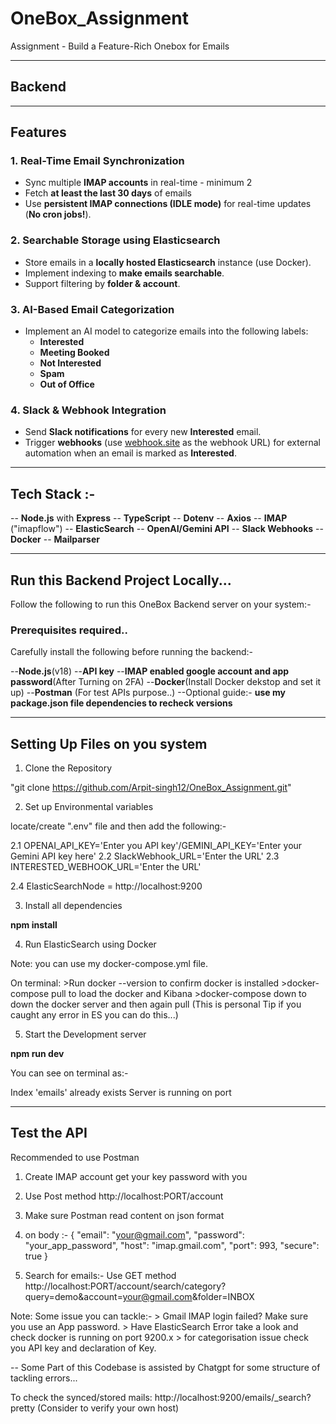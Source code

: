 # OneBox_Assignment
Assignment - Build a Feature-Rich Onebox for Emails

---

## Backend


---


## Features

### **1. Real-Time Email Synchronization**

- Sync multiple **IMAP accounts** in real-time - minimum 2
- Fetch **at least the last 30 days** of emails
- Use **persistent IMAP connections (IDLE mode)** for real-time updates (**No cron jobs!**).

### **2. Searchable Storage using Elasticsearch**

- Store emails in a **locally hosted Elasticsearch** instance (use Docker).
- Implement indexing to **make emails searchable**.
- Support filtering by **folder & account**.

### **3. AI-Based Email Categorization**

- Implement an AI model to categorize emails into the following labels:
    - **Interested**
    - **Meeting Booked**
    - **Not Interested**           
    - **Spam**
    - **Out of Office**

### **4. Slack & Webhook Integration**

- Send **Slack notifications** for every new **Interested** email.
- Trigger **webhooks** (use [webhook.site](https://webhook.site) as the webhook URL) for external automation when an email is marked as **Interested**.


---


## Tech Stack :-

-- **Node.js** with **Express**
-- **TypeScript**
-- **Dotenv**
-- **Axios**
-- **IMAP** ("imapflow")
-- **ElasticSearch**
-- **OpenAI/Gemini API**
-- **Slack Webhooks**
-- **Docker**
-- **Mailparser**


---


## Run this Backend Project Locally...

Follow the following to run this OneBox Backend server on your system:-

###  Prerequisites required..

Carefully install the following before running the backend:-

--**Node.js**(v18)
--**API key**
--**IMAP enabled google account and app password**(After Turning on 2FA)
--**Docker**(Install Docker dekstop and set it up)
--**Postman** (For test APIs purpose..)
--Optional guide:- **use my package.json file dependencies to recheck versions**


-----------------------------------------------------------------------------------------------------------------------------------------

## Setting Up Files on you system


1. Clone the Repository

"git clone https://github.com/Arpit-singh12/OneBox_Assignment.git"

2. Set up Environmental variables

locate/create ".env" file and then add the following:-

2.1 OPENAI_API_KEY='Enter you API key'/GEMINI_API_KEY='Enter your Gemini API key here'
2.2 SlackWebhook_URL='Enter the URL'
2.3 INTERESTED_WEBHOOK_URL='Enter the URL'

2.4 ElasticSearchNode = http://localhost:9200

3. Install all dependencies

**npm install**

4. Run ElasticSearch using Docker

Note: you can use my docker-compose.yml file.

On terminal:
    >Run docker --version to confirm docker is installed
    >docker-compose pull to load the docker and Kibana
    >docker-compose down to down the docker server and then again pull
    (This is personal Tip if you caught any error in ES you can do this...)

5. Start the Development server

**npm run dev**

You can see on terminal as:-

Index 'emails' already exists
Server is running on port <PORT>


-----------------------------------------------------------------------------------------------------------------------------------------
## Test the API

Recommended to use Postman

1. Create IMAP account get your key password with you
2. Use Post method http://localhost:PORT/account

3. Make sure Postman read content on json format

4. on body :-
{
  "email": "your@gmail.com",
  "password": "your_app_password",
  "host": "imap.gmail.com",
  "port": 993,
  "secure": true
}


5. Search for emails:-
Use GET method http://localhost:PORT/account/search/category?query=demo&account=your@gmail.com&folder=INBOX


Note:
    Some issue you can tackle:-
    > Gmail IMAP login failed? Make sure you use an App password.
    > Have ElasticSearch Error take a look and check docker is running on port 9200.x
    > for categorisation issue check you API key and declaration of Key.





-- Some Part of this Codebase is assisted by Chatgpt for some structure of tackling errors...
































To check the synced/stored mails: http://localhost:9200/emails/_search?pretty (Consider to verify your own host)
